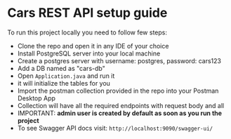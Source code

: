 # Cars REST API setup guide

To run this project locally you need to follow few steps:

* Clone the repo and open it in any IDE of your choice
* Install PostgreSQL server into your local machine
* Create a postgres server with username: postgres, password: cars123
* Add a DB named as "cars-db"
* Open ```Application.java``` and run it
* it will initialize the tables for you
* Import the postman collection provided in the repo into your Postman Desktop App
* Collection will have all the required endpoints with request body and all
* IMPORTANT: **admin user is created by default as soon as you run the project**
* To see Swagger API docs visit: ```http://localhost:9090/swagger-ui/```